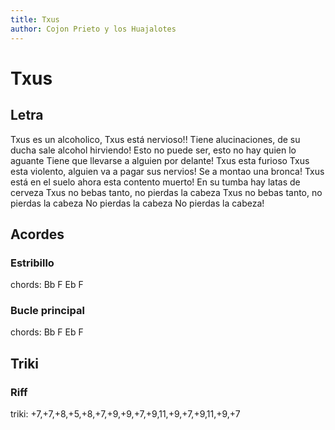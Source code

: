 ```yaml
---
title: Txus
author: Cojon Prieto y los Huajalotes
---
```

# Txus
## Letra
Txus es un alcoholico, Txus está nervioso!!
Tiene alucinaciones, de su ducha sale alcohol hirviendo!
Esto no puede ser, esto no hay quien lo aguante
Tiene que llevarse a alguien por delante!
Txus esta furioso
Txus esta violento, alguien va a pagar sus nervios!
Se a montao una bronca! Txus está en el suelo ahora esta contento muerto!
En su tumba hay latas de cerveza
Txus no bebas tanto, no pierdas la cabeza
Txus no bebas tanto, no pierdas la cabeza
No pierdas la cabeza
No pierdas la cabeza!


## Acordes
### Estribillo

chords: Bb F Eb F

### Bucle principal 

chords: Bb F Eb F

## Triki
### Riff
triki: +7,+7,+8,+5,+8,+7,+9,+9,+7,+9,11,+9,+7,+9,11,+9,+7

